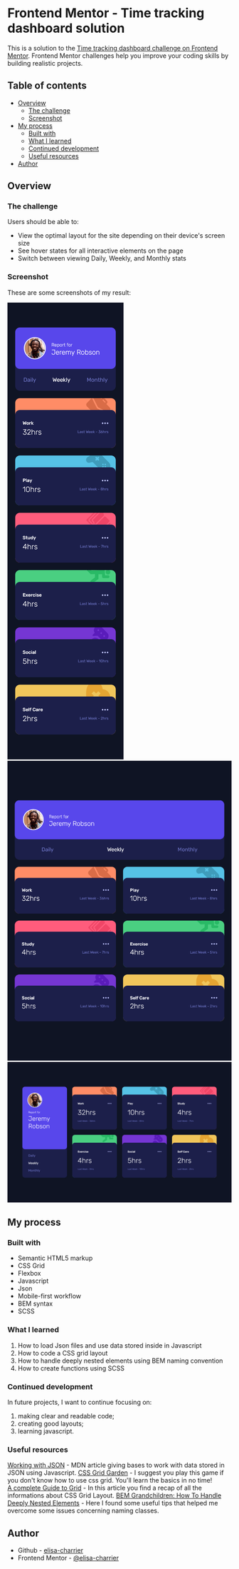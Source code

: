 # Frontend Mentor - Time tracking dashboard solution

This is a solution to the [Time tracking dashboard challenge on Frontend Mentor](https://www.frontendmentor.io/challenges/time-tracking-dashboard-UIQ7167Jw). Frontend Mentor challenges help you improve your coding skills by building realistic projects. 

## Table of contents

- [Overview](#overview)
  - [The challenge](#the-challenge)
  - [Screenshot](#screenshot)
- [My process](#my-process)
  - [Built with](#built-with)
  - [What I learned](#what-i-learned)
  - [Continued development](#continued-development)
  - [Useful resources](#useful-resources)
- [Author](#author)

## Overview

### The challenge

Users should be able to:

- View the optimal layout for the site depending on their device's screen size
- See hover states for all interactive elements on the page
- Switch between viewing Daily, Weekly, and Monthly stats

### Screenshot

These are some screenshots of my result:

![Mobile layout](./app/img/screenshots/layout-mobile.png)
![Tablet layout](./app/img/screenshots/layout-tablet.png)
![Dekstop layout](./app/img/screenshots/layout-dekstop.png)

## My process

### Built with

- Semantic HTML5 markup
- CSS Grid
- Flexbox
- Javascript
- Json
- Mobile-first workflow
- BEM syntax
- SCSS

### What I learned

1. How to load Json files and use data stored inside in Javascript
2. How to code a CSS grid layout
3. How to handle deeply nested elements using BEM naming convention
4. How to create functions using SCSS

### Continued development

In future projects, I want to continue focusing on:
1. making clear and readable code;
2. creating good layouts;
3. learning javascript.

### Useful resources

[Working with JSON](https://developer.mozilla.org/en-US/docs/Learn/JavaScript/Objects/JSON) - MDN article giving bases to work with data stored in JSON using Javascript.
[CSS Grid Garden](https://cssgridgarden.com/#it) - I suggest you play this game if you don't know how to use css grid. You'll learn the basics in no time!  
[A complete Guide to Grid](https://css-tricks.com/snippets/css/complete-guide-grid/) - In this article you find a recap of all the informations about CSS Grid Layout.
[BEM Grandchildren: How To Handle Deeply Nested Elements](https://scalablecss.com/bem-nesting-grandchild-elements/) - Here I found some useful tips that helped me overcome some issues concerning naming classes.

## Author

- Github - [elisa-charrier](https://github.com/elisa-charrier)
- Frontend Mentor - [@elisa-charrier](https://www.frontendmentor.io/profile/elisa-charrier)